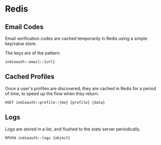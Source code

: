 Redis
=====


## Email Codes

Email verification codes are cached temporarily in Redis using a simple key/value store.

The keys are of the pattern:

`indieauth::email::{url}`


## Cached Profiles

Once a user's profiles are discovered, they are cached in Redis for a period of time, to speed up the flow when they return.

`HSET indieauth::profile::{me} {profile} {data}`


## Logs

Logs are stored in a list, and flushed to the stats server periodically.

`RPUSH indieauth::logs {object}`
